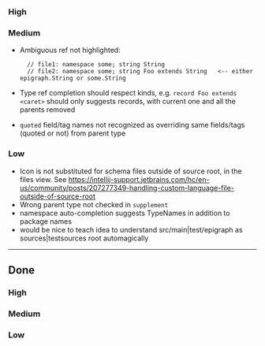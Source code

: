 ### High

### Medium
- Ambiguous ref not highlighted:

        // file1: namespace some; string String
        // file2: namespace some; string Foo extends String   <-- either epigraph.String or some.String
- Type ref completion should respect kinds, e.g. `record Foo extends <caret>` should only suggests records, with current one and all the parents removed
- `quoted` field/tag names not recognized as overriding same fields/tags (quoted or not) from parent type

### Low
- Icon is not substituted for schema files outside of source root, in the files view. See https://intellij-support.jetbrains.com/hc/en-us/community/posts/207277349-handling-custom-language-file-outside-of-source-root
- Wrong parent type not checked in `supplement`
- namespace auto-completion suggests TypeNames in addition to package names
- would be nice to teach idea to understand src/main|test/epigraph as sources|testsources root automagically

----
## Done
### High

### Medium

### Low
